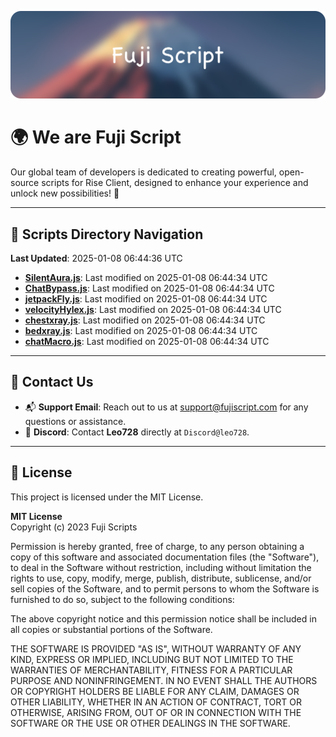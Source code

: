 ![Banner](.github/b.webp)

# 🌍 **We are Fuji Script**

Our global team of developers is dedicated to creating powerful, open-source scripts for Rise Client, designed to enhance your experience and unlock new possibilities! 🌟

---
<!-- SCRIPTS_NAVIGATION_START -->
## 📂 **Scripts Directory Navigation**

**Last Updated**: 2025-01-08 06:44:36 UTC

- **[SilentAura.js](scripts/SilentAura.js)**: Last modified on 2025-01-08 06:44:34 UTC
- **[ChatBypass.js](scripts/ChatBypass.js)**: Last modified on 2025-01-08 06:44:34 UTC
- **[jetpackFly.js](scripts/jetpackFly.js)**: Last modified on 2025-01-08 06:44:34 UTC
- **[velocityHylex.js](scripts/velocityHylex.js)**: Last modified on 2025-01-08 06:44:34 UTC
- **[chestxray.js](scripts/chestxray.js)**: Last modified on 2025-01-08 06:44:34 UTC
- **[bedxray.js](scripts/bedxray.js)**: Last modified on 2025-01-08 06:44:34 UTC
- **[chatMacro.js](scripts/chatMacro.js)**: Last modified on 2025-01-08 06:44:34 UTC

<!-- SCRIPTS_NAVIGATION_END -->

---

## 💬 **Contact Us**  
- 📬 **Support Email**: Reach out to us at [support@fujiscript.com](mailto:support@fujiscript.com) for any questions or assistance.  
- 💬 **Discord**: Contact **Leo728** directly at `Discord@leo728`.

---

## 📜 **License**

This project is licensed under the MIT License.  

**MIT License**  
Copyright (c) 2023 Fuji Scripts  

Permission is hereby granted, free of charge, to any person obtaining a copy of this software and associated documentation files (the "Software"), to deal in the Software without restriction, including without limitation the rights to use, copy, modify, merge, publish, distribute, sublicense, and/or sell copies of the Software, and to permit persons to whom the Software is furnished to do so, subject to the following conditions:  

The above copyright notice and this permission notice shall be included in all copies or substantial portions of the Software.  

THE SOFTWARE IS PROVIDED "AS IS", WITHOUT WARRANTY OF ANY KIND, EXPRESS OR IMPLIED, INCLUDING BUT NOT LIMITED TO THE WARRANTIES OF MERCHANTABILITY, FITNESS FOR A PARTICULAR PURPOSE AND NONINFRINGEMENT. IN NO EVENT SHALL THE AUTHORS OR COPYRIGHT HOLDERS BE LIABLE FOR ANY CLAIM, DAMAGES OR OTHER LIABILITY, WHETHER IN AN ACTION OF CONTRACT, TORT OR OTHERWISE, ARISING FROM, OUT OF OR IN CONNECTION WITH THE SOFTWARE OR THE USE OR OTHER DEALINGS IN THE SOFTWARE.  
